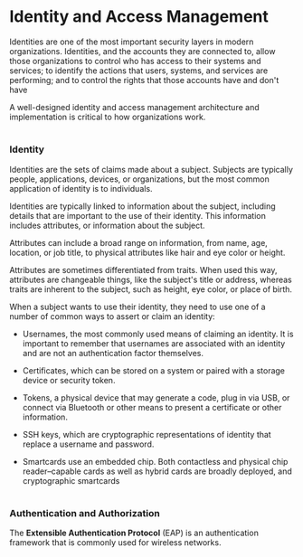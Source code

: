 # Identity and Access Management

Identities are one of the most important security layers in modern organizations. Identities, and the accounts they are connected to, allow those organizations to control who has access to their systems and services; to identify the actions that users, systems, and services are performing; and to control the rights that those accounts have and don't have

A well-designed identity and access management architecture and implementation is critical to how organizations work.

#

### Identity

Identities are the sets of claims made about a subject. Subjects are typically people, applications, devices, or organizations, but the most common application of identity is to individuals.

Identities are typically linked to information about the subject, including details that are important to the use of their identity. This information includes attributes, or information about the subject.

Attributes can include a broad range on information, from name, age, location, or job title, to physical attributes like hair and eye color or height.

Attributes are sometimes differentiated from traits. When used this way, attributes are changeable things, like the subject's title or address, whereas traits are inherent to the subject, such as height, eye color, or place of birth.

When a subject wants to use their identity, they need to use one of a number of common ways to assert or claim an identity:

- Usernames, the most commonly used means of claiming an identity. It is important to remember that usernames are  associated with an identity and are not an authentication factor themselves.

- Certificates, which can be stored on a system or paired with a storage device or security token.

- Tokens, a physical device that may generate a code, plug in via USB, or connect via Bluetooth or other means to present a certificate or other information.

- SSH keys, which are cryptographic representations of identity that replace a username and password.

- Smartcards use an embedded chip. Both contactless and physical chip reader–capable cards as well as hybrid cards are broadly deployed, and cryptographic smartcards

#

### Authentication and Authorization


The **Extensible Authentication Protocol** (EAP) is an authentication framework that is commonly used for wireless networks.
